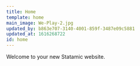 ```yaml
---
title: Home
template: home
main_image: We-Play-2.jpg
updated_by: b863e707-3140-4001-859f-3487e09c5881
updated_at: 1616268722
id: home
---
```

Welcome to your new Statamic website.
